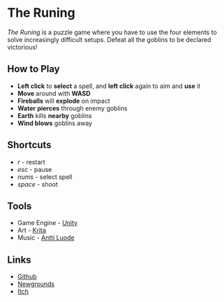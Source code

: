 # The Runing

*The Runing* is a puzzle game where you have to use the four elements to solve increasingly difficult setups. Defeat all the goblins to be declared victorious!

## How to Play
- **Left click** to **select** a spell, and **left click** again to aim and **use** it
- **Move** around with **WASD**
- **Fireballs** will **explode** on impact
- **Water** **pierces** through enemy goblins
- **Earth** kills **nearby** goblins
- **Wind blows** goblins away

## Shortcuts
- *r* - restart
- *esc* - pause
- *nums* - select spell
- *space* - shoot

## Tools
- Game Engine - [Unity](https://unity3d.com/)
- Art - [Krita](https://krita.org/en/)
- Music - [Antti Luode](https://drive.google.com/drive/folders/0B1t5awWiDLZheGlJRHdFSThmNXM)

## Links
- [Github](https://github.com/rkuhlf/The-Runing)
- [Newgrounds](https://rilstar.newgrounds.com/)
- [Itch](https://rkuhl.itch.io/the-runing)

